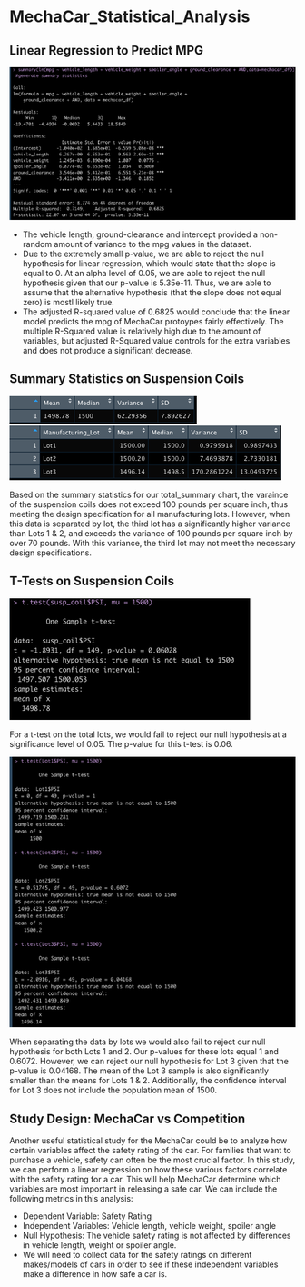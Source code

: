 # MechaCar_Statistical_Analysis

## Linear Regression to Predict MPG
![Resources/Del1_Summary](Resources/Del1_Summary.png)

- The vehicle length, ground-clearance and intercept provided a non-random amount of variance to the mpg values in the dataset. 
- Due to the extremely small p-value, we are able to reject the null hypothesis for linear regression, which would state that the slope is equal to 0. At an alpha level of 0.05, we are able to reject the null hypothesis given that our p-value is 5.35e-11. Thus, we are able to assume that the alternative hypothesis (that the slope does not equal zero) is mostl likely true.
- The adjusted R-squared value of 0.6825 would conclude that the linear model predicts the mpg of MechaCar protoypes fairly effectively. The multiple R-Squared value is relatively high due to the amount of variables, but adjusted R-Squared value controls for the extra variables and does not produce a significant decrease. 


## Summary Statistics on Suspension Coils
![Resources/total_summary](Resources/total_summary.png)
![Resources/lot_summary](Resources/lot_summary.png)

Based on the summary statistics for our total_summary chart, the varaince of the suspension coils does not exceed 100 pounds per square inch, thus meeting the design specification for all manufacturing lots. However, when this data is separated by lot, the third lot has a significantly higher variance than Lots 1 & 2, and exceeds the variance of 100 pounds per square inch by over 70 pounds. With this variance, the third lot may not meet the necessary design specifications.

## T-Tests on Suspension Coils
![Resources/total-t-test](Resources/total-t-test.png)

For a t-test on the total lots, we would fail to reject our null hypothesis at a significance level of 0.05. The p-value for this t-test is 0.06. 

![Resources/multi-t-tests](Resources/multi-t-tests.png)

When separating the data by lots we would also fail to reject our null hypothesis for both Lots 1 and 2. Our p-values for these lots equal 1 and 0.6072. However, we can reject our null hypothesis for Lot 3 given that the p-value is 0.04168. The mean of the Lot 3 sample is also significantly smaller than the means for Lots 1 & 2. Additionally, the confidence interval for Lot 3 does not include the population mean of 1500. 

## Study Design: MechaCar vs Competition
Another useful statistical study for the MechaCar could be to analyze how certain variables affect the safety rating of the car. For families that want to purchase a vehicle, safety can often be the most crucial factor. In this study, we can perform a linear regression on how these various factors correlate with the safety rating for a car. This will help MechaCar determine which variables are most important in releasing a safe car. We can include the following metrics in this analysis: 
  - Dependent Variable: Safety Rating
  - Independent Variables: Vehicle length, vehicle weight, spoiler angle
  - Null Hypothesis: The vehicle safety rating is not affected by differences in vehicle length, weight or spoiler angle. 
  - We will need to collect data for the safety ratings on different makes/models of cars in order to see if these independent variables make a difference in how safe a car is.
